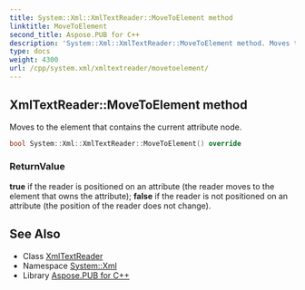 ```yaml
---
title: System::Xml::XmlTextReader::MoveToElement method
linktitle: MoveToElement
second_title: Aspose.PUB for C++
description: 'System::Xml::XmlTextReader::MoveToElement method. Moves to the element that contains the current attribute node in C++.'
type: docs
weight: 4300
url: /cpp/system.xml/xmltextreader/movetoelement/
---
```

## XmlTextReader::MoveToElement method


Moves to the element that contains the current attribute node.

```cpp
bool System::Xml::XmlTextReader::MoveToElement() override
```


### ReturnValue

**true** if the reader is positioned on an attribute (the reader moves to the element that owns the attribute); **false** if the reader is not positioned on an attribute (the position of the reader does not change).

## See Also

* Class [XmlTextReader](../)
* Namespace [System::Xml](../../)
* Library [Aspose.PUB for C++](../../../)
